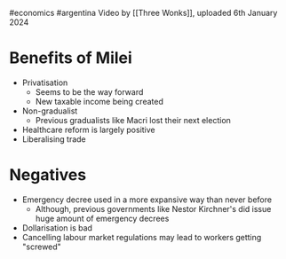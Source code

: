 #economics #argentina
Video by [[Three Wonks]], uploaded 6th January 2024
# Benefits of Milei
- Privatisation
	- Seems to be the way forward
	- New taxable income being created
- Non-gradualist
	- Previous gradualists like Macri lost their next election
- Healthcare reform is largely positive
- Liberalising trade
# Negatives
- Emergency decree used in a more expansive way than never before
	- Although, previous governments like Nestor Kirchner's did issue huge amount of emergency decrees
- Dollarisation is bad
- Cancelling labour market regulations may lead to workers getting "screwed"